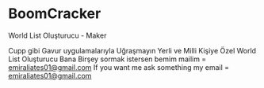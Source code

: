 # BoomCracker
World List Oluşturucu - Maker


Cupp gibi Gavur uygulamalarıyla Uğraşmayın 
Yerli ve Milli Kişiye Özel World List Oluşturucu 
Bana Birşey sormak istersen bemim mailim = emiraliates01@gmail.com
If you want me ask something my email = emiraliates01@gmail.com
